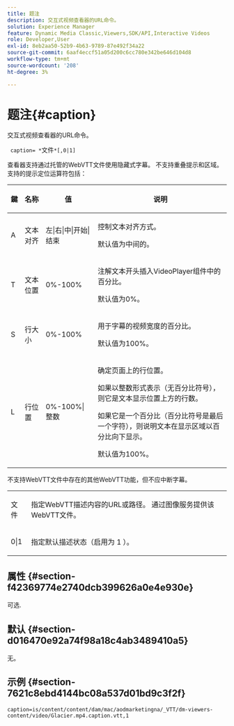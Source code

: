 ```yaml
---
title: 题注
description: 交互式视频查看器的URL命令。
solution: Experience Manager
feature: Dynamic Media Classic,Viewers,SDK/API,Interactive Videos
role: Developer,User
exl-id: 8eb2aa50-52b9-4b63-9789-87e492f34a22
source-git-commit: 6aaf4eccf51a05d200c6cc780e342be646d104d8
workflow-type: tm+mt
source-wordcount: '208'
ht-degree: 3%

---
```


# 题注{#caption}

交互式视频查看器的URL命令。

` caption= *`文件`*[,0|1]`

查看器支持通过托管的WebVTT文件使用隐藏式字幕。 不支持重叠提示和区域。 支持的提示定位运算符包括：

<table id="table_62D89A06EC9E4E7983D1F26A2C85A621"> 
 <thead> 
  <tr> 
   <th colname="col1" class="entry"> <p>鍵 </p> </th> 
   <th colname="col2" class="entry"> <p>名称 </p> </th> 
   <th colname="col3" class="entry"> <p>值 </p> </th> 
   <th colname="col4" class="entry"> <p>说明 </p> </th> 
  </tr> 
 </thead>
 <tbody> 
  <tr> 
   <td colname="col1"> <p> <span class="codeph"> A </span> </p> </td> 
   <td colname="col2"> <p>文本对齐 </p> </td> 
   <td colname="col3"> <p> <span class="codeph">左|右|中|开始|结束</span> </p> </td> 
   <td colname="col4"> <p> 控制文本对齐方式。 </p> <p>默认值为<span class="codeph">中间的</span>。 </p> </td> 
  </tr> 
  <tr> 
   <td colname="col1"> <p> <span class="codeph"> T </span> </p> </td> 
   <td colname="col2"> <p>文本位置 </p> </td> 
   <td colname="col3"> <p> 0%-100% </p> </td> 
   <td colname="col4"> <p> 注解文本开头插入VideoPlayer组件中的百分比。 </p> <p>默认值为0%。 </p> </td> 
  </tr> 
  <tr> 
   <td colname="col1"> <p> <span class="codeph"> S </span> </p> </td> 
   <td colname="col2"> <p>行大小 </p> </td> 
   <td colname="col3"> <p> 0%-100% </p> </td> 
   <td colname="col4"> <p> 用于字幕的视频宽度的百分比。 </p> <p>默认值为100%。 </p> </td> 
  </tr> 
  <tr> 
   <td colname="col1"> <p> <span class="codeph"> L </span> </p> </td> 
   <td colname="col2"> <p>行位置 </p> </td> 
   <td colname="col3"> <p> 0%-100%|整数 </p> </td> 
   <td colname="col4"> <p> 确定页面上的行位置。 </p> <p>如果以整数形式表示（无百分比符号），则它是文本显示位置上方的行数。 </p> <p>如果它是一个百分比（百分比符号是最后一个字符），则说明文本在显示区域以百分比向下显示。 </p> <p>默认值为100%。 </p> </td> 
  </tr> 
 </tbody> 
</table>

不支持WebVTT文件中存在的其他WebVTT功能，但不应中断字幕。

<table id="table_A5BB1C08DA4B425DBD0356C7D3693E75"> 
 <tbody> 
  <tr> 
   <td colname="col1"> <p> <span class="codeph"> <span class="varname">文件</span> </span> </p> </td> 
   <td colname="col2"> <p> 指定WebVTT描述内容的URL或路径。 通过图像服务提供该WebVTT文件。 </p> </td> 
  </tr> 
  <tr> 
   <td colname="col1"> <p> <span class="codeph"> 0|1 </span> </p> </td> 
   <td colname="col2"> <p> 指定默认描述状态（启用为<span class="codeph"> 1 </span>）。 </p> </td> 
  </tr> 
 </tbody> 
</table>

## 属性 {#section-f42369774e2740dcb399626a0e4e930e}

可选.

## 默认 {#section-d016470e92a74f98a18c4ab3489410a5}

无。

## 示例 {#section-7621c8ebd4144bc08a537d01bd9c3f2f}

```
caption=is/content/content/dam/mac/aodmarketingna/_VTT/dm-viewers-content/video/Glacier.mp4.caption.vtt,1
```
